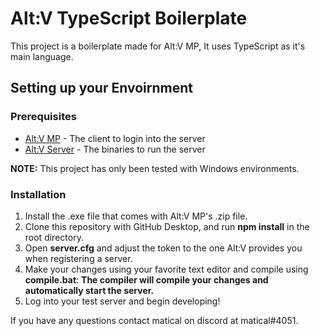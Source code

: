 # Alt:V TypeScript Boilerplate
This project is a boilerplate made for Alt:V MP, It uses TypeScript as it's main language.

## Setting up your Envoirnment

### Prerequisites

* [Alt:V MP](https://cdn.altv.mp/launcher/altv.zip) - The client to login into the server
* [Alt:V Server](https://altv.mp/#/downloads) - The binaries to run the server

**NOTE:** This project has only been tested with Windows environments.

### Installation
1. Install the .exe file that comes with Alt:V MP's .zip file.
2. Clone this repository with GitHub Desktop, and run **npm install** in the root directory.
3. Open **server.cfg** and adjust the token to the one Alt:V provides you when registering a server.
3. Make your changes using your favorite text editor and compile using **compile.bat**:
**The compiler will compile your changes and automatically start the server.**
4. Log into your test server and begin developing!

If you have any questions contact matical on discord at matical#4051.